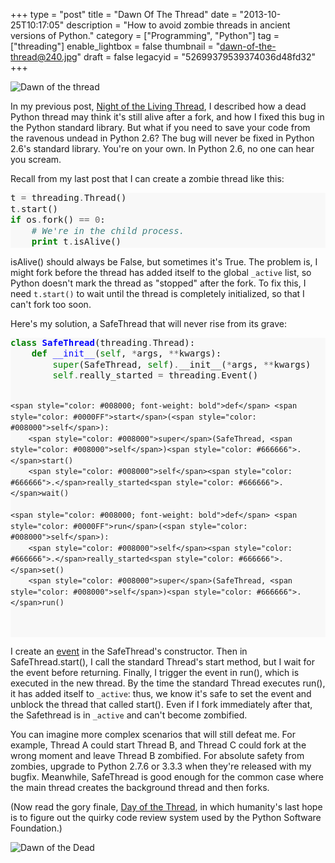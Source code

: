 +++
type = "post"
title = "Dawn Of The Thread"
date = "2013-10-25T10:17:05"
description = "How to avoid zombie threads in ancient versions of Python."
category = ["Programming", "Python"]
tag = ["threading"]
enable_lightbox = false
thumbnail = "dawn-of-the-thread@240.jpg"
draft = false
legacyid = "52699379539374036d48fd32"
+++

<p><img style="display:block; margin-left:auto; margin-right:auto;" src="dawn-of-the-thread.jpg" alt="Dawn of the thread" title="Dawn of the thread" /></p>
<p>In my previous post, <a href="/blog/night-of-the-living-thread/">Night of the Living Thread</a>, I described how a dead Python thread may think it's still alive after a fork, and how I fixed this bug in the Python standard library. But what if you need to save your code from the ravenous undead in Python 2.6? The bug will never be fixed in Python 2.6's standard library. You're on your own. In Python 2.6, no one can hear you scream.</p>
<p>Recall from my last post that I can create a zombie thread like this:</p>
<div class="codehilite" style="background: #f8f8f8"><pre style="line-height: 125%">t <span style="color: #666666">=</span> threading<span style="color: #666666">.</span>Thread()
t<span style="color: #666666">.</span>start()
<span style="color: #008000; font-weight: bold">if</span> os<span style="color: #666666">.</span>fork() <span style="color: #666666">==</span> <span style="color: #666666">0</span>:
    <span style="color: #408080; font-style: italic"># We&#39;re in the child process.</span>
    <span style="color: #008000; font-weight: bold">print</span> t<span style="color: #666666">.</span>isAlive()
</pre></div>


<p>isAlive() should always be False, but sometimes it's True. The problem is, I might fork before the thread has added itself to the global <code>_active</code> list, so Python doesn't mark the thread as "stopped" after the fork. To fix this, I need <code>t.start()</code> to wait until the thread is completely initialized, so that I can't fork too soon.</p>
<p>Here's my solution, a SafeThread that will never rise from its grave:</p>
<div class="codehilite" style="background: #f8f8f8"><pre style="line-height: 125%"><span style="color: #008000; font-weight: bold">class</span> <span style="color: #0000FF; font-weight: bold">SafeThread</span>(threading<span style="color: #666666">.</span>Thread):
    <span style="color: #008000; font-weight: bold">def</span> <span style="color: #0000FF">__init__</span>(<span style="color: #008000">self</span>, <span style="color: #666666">*</span>args, <span style="color: #666666">**</span>kwargs):
        <span style="color: #008000">super</span>(SafeThread, <span style="color: #008000">self</span>)<span style="color: #666666">.</span>__init__(<span style="color: #666666">*</span>args, <span style="color: #666666">**</span>kwargs)
        <span style="color: #008000">self</span><span style="color: #666666">.</span>really_started <span style="color: #666666">=</span> threading<span style="color: #666666">.</span>Event()

    <span style="color: #008000; font-weight: bold">def</span> <span style="color: #0000FF">start</span>(<span style="color: #008000">self</span>):
        <span style="color: #008000">super</span>(SafeThread, <span style="color: #008000">self</span>)<span style="color: #666666">.</span>start()
        <span style="color: #008000">self</span><span style="color: #666666">.</span>really_started<span style="color: #666666">.</span>wait()

    <span style="color: #008000; font-weight: bold">def</span> <span style="color: #0000FF">run</span>(<span style="color: #008000">self</span>):
        <span style="color: #008000">self</span><span style="color: #666666">.</span>really_started<span style="color: #666666">.</span>set()
        <span style="color: #008000">super</span>(SafeThread, <span style="color: #008000">self</span>)<span style="color: #666666">.</span>run()
</pre></div>


<p>I create an <a href="http://docs.python.org/2/library/threading.html#event-objects">event</a> in the SafeThread's constructor. Then in SafeThread.start(), I call the standard Thread's start method, but I wait for the event before returning. Finally, I trigger the event in run(), which is executed in the new thread. By the time the standard Thread executes run(), it has added itself to <code>_active</code>: thus, we know it's safe to set the event and unblock the thread that called start(). Even if I fork immediately after that, the Safethread is in <code>_active</code> and can't become zombified.</p>
<p>You can imagine more complex scenarios that will still defeat me. For example, Thread A could start Thread B, and Thread C could fork at the wrong moment and leave Thread B zombified. For absolute safety from zombies, upgrade to Python 2.7.6 or 3.3.3 when they're released with my bugfix. Meanwhile, SafeThread is good enough for the common case where the main thread creates the background thread and then forks.</p>
<p>(Now read the gory finale, <a href="/blog/day-of-the-thread/">Day of the Thread</a>, in which humanity's last hope is to figure out the quirky code review system used by the Python Software Foundation.)</p>
<p><img style="display:block; margin-left:auto; margin-right:auto;" src="dawndead1.jpg" alt="Dawn of the Dead" title="Dawn of the Dead" /></p>
